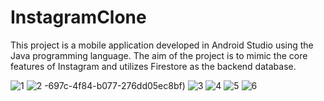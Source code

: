 # InstagramClone
This project is a mobile application developed in Android Studio using the Java programming language. The aim of the project is to mimic the core features of Instagram and utilizes Firestore as the backend database.


![1](https://github.com/beyznur/InstagramClone/assets/111892780/b61aa3e8-21ea-4105-8ede-65c16daa27ba)
![2](https://github.com/beyznur/InstagramClone/assets/111892780/d44482ff-2ef9-4c34-bbd6-8ff3dd648c0a)
-697c-4f84-b077-276dd05ec8bf)
![3](https://github.com/beyznur/InstagramClone/assets/111892780/30cb174f-e2e3-4b7d-81f6-7a8a7e5436fa)
![4](https://github.com/beyznur/InstagramClone/assets/111892780/ba456770-43f2-43d1-be3d-794d83a02a29)
![5](https://github.com/beyznur/InstagramClone/assets/111892780/db4ff840-1e0c-40b9-beab-a3a19c1c7bc5)
![6](https://github.com/beyznur/InstagramClone/assets/111892780/29f9ad90-2a0d-426c-a938-90fe73e4d5e6)



